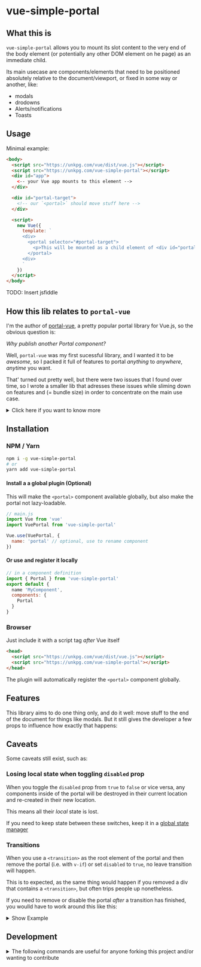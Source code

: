 # vue-simple-portal

<!-- markdownlint-disable MD025 MD033 -->

## What this is

`vue-simple-portal` allows you to mount its slot content to the very end of the body element (or potentially any other DOM element on he page) as an immediate child.

Its main usecase are components/elements that need to be positioned absolutely relative to the document/viewport, or fixed in some way or another, like:

* modals
* drodowns
* Alerts/notifications
* Toasts

## Usage

Minimal example:

```html
<body>
  <script src="https://unkpg.com/vue/dist/vue.js"></script>
  <script src="https://unkpg.com/vue-simple-portal"></script>
  <div id="app">
    <-- your Vue app mounts to this element -->
  </div>

  <div id="portal-target">
    <!-- our `<portal>` should move stuff here -->
  </div>

  <script>
    new Vue({
      template: `
      <div>
        <portal selector="#portal-target">
          <p>This will be mounted as a child element of <div id="portal-parget"> instead of somehwere inside the child tree of <div id="app">
        </portal>
      <div>
      `
    })
  </script>
</body>
```

TODO: Insert jsfiddle

## How this lib relates to `portal-vue`

I'm the author of [portal-vue](https://github.com/LinusBorg/portal-vue), a pretty popular portal library for Vue.js, so the obvious question is:

_Why publish another Portal component?_

Well, `portal-vue` was my first sucessful library, and I wanted it to be _awesome_, so I packed it full of features to portal _anything_ to _anywhere_, _anytime_ you want.

That' turned out pretty well, but there were two issues that I found over time, so I wrote a smaller lib that adresses these issues while sliming down on features and (= bundle size) in order to concentrate on the main use case.

<details>
  <summary>
    Click here if you want to know more
  </summary>

### Drawbacks of `portal-vue`

1. Useless Features: As far as I could tell, people didn't really use most of the features. For most people, this lib solved one problem: Moving stuff to the very end of the `<body>` element so they could properly style and position their modals and similar components. For them, portal-vue comes with a lot of extra pounds that they don't need.
2. The approach that I chose to make the portal-ing work in all the different supported scenarios came with some caveats - the most severe being that it broke the `$parent <-> $children` chain between the host component and the children that were moved. That also means a couple of things that rely on this chain internally don't work as expected, for example:
    * `provide/inject`
    * `<route-view>`

### A solution to these drawbacks

So I experimented a little and came up with this library here, which solves these two things for the majority of users:

1. It only does one thing, and does it well: It moves stuff to the end of the document. And it's much lighter for this reason.
2. It keeps the `$parent <-> $children`chain intact, so most of the existing caveats of `portal-vue` are gone.

### When to use which

* Use `vue-simple-portal` when you want to move stuff to the end of the document only.
* Use `portal-vue` when you want to do more edge-case things, i.e. move stuff around to anywhere *within* our existing app, like the header component area, dynamically move the same content to different places by changing the destination prop etc.

</details>

## Installation

### NPM / Yarn

```bash
npm i -g vue-simple-portal
# or
yarn add vue-simple-portal
```

#### Install a a global plugin (Optional)

This will make the `<portal>` component available globally, but also make the portal not lazy-loadable.

```javascript
// main.js
import Vue from 'vue'
import VuePortal from 'vue-simple-portal'

Vue.use(VuePortal, {
  name: 'portal' // optional, use to rename component
})
```

#### Or use and register it locally

```javascript
// in a component definition
import { Portal } from 'vue-simple-portal'
export default {
  name 'MyComponent',
  components: {
    Portal
  }
}
```

### Browser

Just include it with a script tag *after* Vue itself

```html
<head>
  <script src="https://unkpg.com/vue/dist/vue.js"></script>
  <script src="https://unkpg.com/vue-simple-portal"></script>
</head>
```

The plugin will automatically register the `<portal>` component globally.

## Features

This library aims to do one thing only, and do it well: move stuff to the end of the document for things like modals. But it still gives the developer a few props to influence how exactly that happens:

## Caveats

Some caveats still exist, such as:

### Losing local state when toggling `disabled` prop

When you toggle the `disabled` prop from `true` to `false` or vice versa, any components inside of the portal will be destroyed in their current location and re-created in their new location.

This means all their *local* state is lost.

If you need to keep state between these switches, keep it in a [global state manager](https://vuejs.org/v2/guide/state-management.html)

### Transitions

When you use a `<transition>` as the root element of the portal and then remove the portal (i.e. with `v-if`) or set `disabled` to `true`, no leave transition will happen.

This is to expected, as the same thing would happen if you removed a div that contains a `<transition>`, but often trips people up nonetheless.

If you need to remove or disable the portal *after* a transition has finished, you woulld have to work around this like this:

<details>
  <summary>Show Example</summary>
  
```html
<template>
  <portal :disabled="disablePortal">
    <transition name="fade" appear @afterLeave="disablePortal = true">
      <div v-if="showTransitionContent">
        this will fade in/out
      </div>
    </transition>
  </portal>
</template>
<script>
  export default {
    data: () => ({
      showTransitionContent: true,
      disablePortal: false,
    }),
    methods: {
      getOut() {
        // calling this method this will trigger the transition,
        // which when finished, will disable the Portal
        // through the `afterLeave` hook callback
        this.showTransitionContent = false

      }
    }
  }
</script>
```

</details>

## Development

<details>
  <summary>
  The following commands are useful for anyone forking this project and/or wanting to contribute
  </summary>

### Project setup

```bash
yarn install
```

### Compiles and hot-reloads for development

```bash
yarn run serve
```

### Compiles and minifies for production

```bash
yarn run build
```

### Lints and fixes files

```bash
yarn run lint
```

### Run the tests

```bash
yarn run test
```

### Run your end-to-end tests

```bash
yarn run test:e2e
```

### Run your unit tests

```bash
yarn run test:unit
```

### Customize configuration

This project is based on Vue CLI, so see [Configuration Reference](https://cli.vuejs.org/config/) of Vue CLI for further details.
</details>